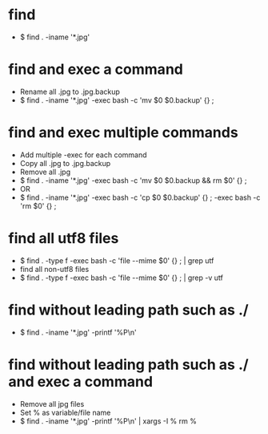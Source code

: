 find
=====
* $ find . -iname '*.jpg'

find and exec a command
=====
* Rename all .jpg to .jpg.backup
* $ find . -iname '*.jpg' -exec bash -c 'mv $0 $0.backup' {} \;

find and exec multiple commands
=====
* Add multiple -exec for each command
* Copy all .jpg to .jpg.backup
* Remove all .jpg
* $ find . -iname '*.jpg' -exec bash -c 'mv $0 $0.backup && rm $0' {} \;
* OR
* $ find . -iname '*.jpg' -exec bash -c 'cp $0 $0.backup' {} \; -exec bash -c 'rm $0' {} \;

find all utf8 files
=====
* $ find . -type f -exec bash -c 'file --mime $0' {} \; | grep utf
* find all non-utf8 files
* $ find . -type f -exec bash -c 'file --mime $0' {} \; | grep -v utf

find without leading path such as ./
=====
* $ find . -iname '*.jpg' -printf '%P\n'

find without leading path such as ./ and exec a command
=====
* Remove all jpg files
* Set % as variable/file name
* $ find . -iname '*.jpg' -printf '%P\n' | xargs -I % rm %